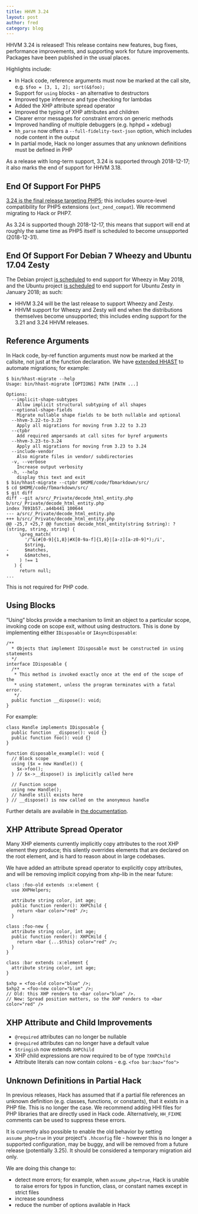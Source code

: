 ```yaml
---
title: HHVM 3.24
layout: post
author: fred
category: blog
---
```


HHVM 3.24 is released! This release contains new features, bug fixes, performance improvements, and supporting work for future improvements. Packages have been published in the usual places.

Highlights include:

* In Hack code, reference arguments must now be marked at the call site, e.g. `$foo = [3, 1, 2]; sort(&$foo);`
* Support for `using` blocks - an alternative to destructors
* Improved type inference and type checking for lambdas
* Added the XHP attribute spread operator
* Improved the typing of XHP attributes and children
* Clearer error messages for constraint errors on generic methods
* Improved handling of multiple debuggers (e.g. hphpd + xdebug)
* `hh_parse` now offers a `--full-fidelity-text-json` option, which includes node content in the output
* In partial mode, Hack no longer assumes that any unknown definitions must be defined in PHP

As a release with long-term support, 3.24 is supported through 2018-12-17; it also marks the end of support for HHVM 3.18.

## End Of Support For PHP5

[3.24 is the final release targeting PHP5](https://hhvm.com/blog/2017/09/18/the-future-of-hhvm.html); this includes source-level compatibility for PHP5 extensions (`ext_zend_compat`). We recommend migrating to Hack or PHP7.

As 3.24 is supported though 2018-12-17, this means that support will end at roughly the same time as PHP5 itself is scheduled to become unsupported (2018-12-31).

## End Of Support For Debian 7 Wheezy and Ubuntu 17.04 Zesty

The Debian project [is scheduled](https://wiki.debian.org/DebianReleases) to end support for Wheezy in May 2018, and the Ubuntu project [is scheduled](https://wiki.ubuntu.com/Releases) to end support for Ubuntu Zesty in January 2018; as such:

* HHVM 3.24 will be the last release to support Wheezy and Zesty.
* HHVM support for Wheezy and Zesty will end when the distributions themselves become unsupported; this includes ending support for the 3.21 and 3.24 HHVM releases.

## Reference Arguments

In Hack code, by-ref function arguments must now be marked at the callsite, not just at the function declaration. We have [extended HHAST](https://github.com/hhvm/hhast/releases/tag/v0.6) to automate migrations; for example:

```
$ bin/hhast-migrate --help
Usage: bin/hhast-migrate [OPTIONS] PATH [PATH ...]

Options:
  --implicit-shape-subtypes
    Allow implicit structural subtyping of all shapes
  --optional-shape-fields
    Migrate nullable shape fields to be both nullable and optional
  --hhvm-3.22-to-3.23
    Apply all migrations for moving from 3.22 to 3.23
  --ctpbr
    Add required ampersands at call sites for byref arguments
  --hhvm-3.23-to-3.24
    Apply all migrations for moving from 3.23 to 3.24
  --include-vendor
    Also migrate files in vendor/ subdirectories
  -v, --verbose
    Increase output verbosity
  -h, --help
    display this text and exit
$ bin/hhast-migrate --ctpbr $HOME/code/fbmarkdown/src/
$ cd $HOME/code/fbmarkdown/src/
$ git diff
diff --git a/src/_Private/decode_html_entity.php b/src/_Private/decode_html_entity.php
index 7891b57..a44b441 100644
--- a/src/_Private/decode_html_entity.php
+++ b/src/_Private/decode_html_entity.php
@@ -25,7 +25,7 @@ function decode_html_entity(string $string): ?(string, string, string) {
     \preg_match(
       '/^&(#[0-9]{1,8}|#X[0-9a-f]{1,8}|[a-z][a-z0-9]*);/i',
       $string,
-      $matches,
+      &$matches,
     ) !== 1
   ) {
     return null;
...
```

This is not required for PHP code.

## Using Blocks

“Using” blocks provide a mechanism to limit an object to a particular scope, invoking code on scope exit, without using destructors.
This is done by implementing either `IDisposable` or `IAsyncDisposable`:

```
/**
  * Objects that implement IDisposable must be constructed in using statements
  */
interface IDisposable {
  /**
   * This method is invoked exactly once at the end of the scope of the
   * using statement, unless the program terminates with a fatal error.
   */
  public function __dispose(): void;
}
```

For example:

```
class Handle implements IDisposable {
  public function __dispose(): void {}
  public function foo(): void {}
}

function disposable_example(): void {
  // Block scope
  using ($x = new Handle()) {
    $x->foo();
  } // $x->__dispose() is implicitly called here

  // Function scope
  using new Handle();
  // handle still exists here
} // __dispose() is now called on the anonymous handle
```

Further details are available in [the documentation](https://docs.hhvm.com/hack/disposables/introduction).



## XHP Attribute Spread Operator

Many XHP elements currently implicitly copy attributes to the root XHP element they produce; this silently overrides elements that are declared on the root element, and is hard to reason about in large codebases.

We have added an attribute spread operator to explicitly copy attributes, and will be removing implicit copying from xhp-lib in the near future:

```
class :foo-old extends :x:element {
  use XHPHelpers;
  
  attribute string color, int age;
  public function render(): XHPChild {
    return <bar color="red" />;
  }

class :foo-new {
  attribute string color, int age;
  public function render(): XHPCHild {
    return <bar {...$this} color="red" />;
  }
}

class :bar extends :x:element {
  attribute string color, int age;
}

$xhp = <foo-old color="blue" />;
$xhp2 = <foo-new color="blue" />;
// Old: this XHP renders to <bar color="blue" />.
// New: Spread position matters, so the XHP renders to <bar color="red" />
```

## XHP Attribute and Child Improvements

* `@required` attributes can no longer be nullable
* `@required` attributes can no longer have a default value
* `Stringish` now extends `XHPChild`
* XHP child expressions are now required to be of type `?XHPChild`
* Attribute literals can now contain colons - e.g. `<foo bar:baz="foo">`

## Unknown Definitions in Partial Hack

In previous releases, Hack has assumed that if a partial file references an unknown definition (e.g. classes, functions, or constants), that it exists in a PHP file. This is no longer the case. We recommend adding HHI files for PHP libraries that are directly used in Hack code. Alternatively, `HH_FIXME` comments can be used to suppress these errors.

It is currently also possible to enable the old behavior by setting `assume_php=true` in your project's `.hhconfig` file - however this is no longer a supported configuration, may be buggy, and will be removed from a future release (potentially 3.25). It should be considered a temporary migration aid only.

We are doing this change to:

* detect more errors; for example, when `assume_php=true`, Hack is unable to raise errors for typos in function, class, or constant names except in strict files
* increase soundness
* reduce the number of options available in Hack

